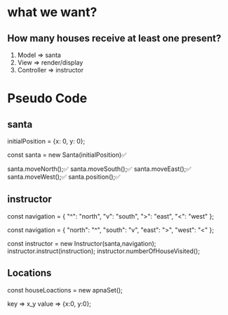 # what we want?
## How many houses receive at least one present?

1. Model => santa
2. View => render/display
3. Controller => instructor

# Pseudo Code

## santa
initialPosition = {x: 0, y: 0};

const santa = new Santa(initialPosition)✅

santa.moveNorth();✅
santa.moveSouth();✅
santa.moveEast();✅
santa.moveWest();✅
santa.position();✅

## instructor
const navigation = {
  "^": "north",
  "v": "south",
  ">": "east",
  "<": "west"
};

const navigation = {
  "north": "^", 
  "south": "v", 
  "east": ">", 
  "west": "<"
};

const instructor = new Instructor(santa,navigation);
instructor.instruct(instruction);
instructor.numberOfHouseVisited();

## Locations

const houseLoactions = new apnaSet();

key => x_y
value => {x:0, y:0};



